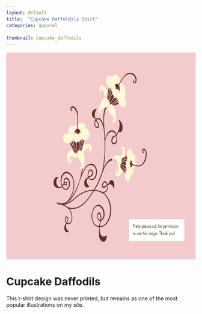 ```yaml
---
layout: default
title:  "Cupcake Daffoldils Shirt"
categories: apparel

thumbnail: cupcake_daffodils
---
```


<img src="/images/cupcake_daffodils.gif" width="790" height="550">

# Cupcake Daffodils

This t-shirt design was never printed, but remains as one of the most popular illustrations on my site.
